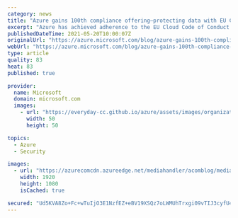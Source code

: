 ```yaml
---
category: news
title: "Azure gains 100th compliance offering—protecting data with EU Cloud Code of Conduct"
excerpt: "Azure has achieved adherence to the EU Cloud Code of Conduct (EU Cloud CoC), the only General Data Protection Regulation (GDPR) code of conduct approved by the European Data Protection Board (EDPB). The EU Cloud CoC also marks the 100th compliance offering for Azure, more than any other cloud provider,"
publishedDateTime: 2021-05-20T10:00:07Z
originalUrl: "https://azure.microsoft.com/blog/azure-gains-100th-compliance-offering-protecting-data-with-eu-cloud-code-of-conduct/"
webUrl: "https://azure.microsoft.com/blog/azure-gains-100th-compliance-offering-protecting-data-with-eu-cloud-code-of-conduct/"
type: article
quality: 83
heat: 83
published: true

provider:
  name: Microsoft
  domain: microsoft.com
  images:
    - url: "https://everyday-cc.github.io/azure/assets/images/organizations/microsoft.com-50x50.jpg"
      width: 50
      height: 50

topics:
  - Azure
  - Security

images:
  - url: "https://azurecomcdn.azureedge.net/mediahandler/acomblog/media/Default/blog/2a88a60d-8392-4795-8f3d-42ddba54343e.png"
    width: 1920
    height: 1080
    isCached: true

secured: "Ud5KVA8Zo+Fc+wTuIjO3E1NzfEZ+eBV19XSQz7oLWMUhTrxgi09vTIJ3cyfU45eZNssIMkYpgtuBeM0SmuvwKuAF6guPDhExfZEHjcl7hr1HESAH2Ptpk/a5QbjZ0dEgNrdP46itvPrZY5KcLdPW05Sk7n6P8Zk2I8psPgoYWDNf8WhgQ6nYNQcIWj59sDW/3vtKIKbgPl/aC5a0YYxXjbHnz+Bgm0+kRuEvZBoA2GvkTFXxxiXGSIPQ1gHb5dptxSHBJb+r4C73SipDLEamz4xG7KD36Eutld57SDJX84SyKc3Cw9pIXIXTPnoodunyEPByvjZ0oCEeAUR2kqI2owHop3TMYwC/9romDvi0br4=;EJiUNCR+YTI2HPYWJoVqew=="
---
```


